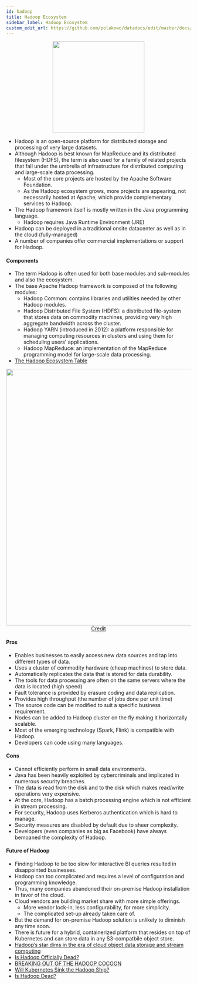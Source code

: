 ```yaml
---
id: hadoop
title: Hadoop Ecosystem
sidebar_label: Hadoop Ecosystem
custom_edit_url: https://github.com/polakowo/datadocs/edit/master/docs/big-data/hadoop.md
---
```


<center><img width=250 src="/datadocs/assets/664px-Hadoop_logo.svg.png"/></center>

- Hadoop is an open-source platform for distributed storage and processing of very large datasets.
- Although Hadoop is best known for MapReduce and its distributed filesystem (HDFS), the term is also used for a family of related projects that fall under the umbrella of infrastructure for distributed computing and large-scale data processing.
    - Most of the core projects are hosted by the Apache Software Foundation.
    - As the Hadoop ecosystem grows, more projects are appearing, not necessarily hosted at Apache, which provide complementary services to Hadoop.
- The Hadoop framework itself is mostly written in the Java programming language.
    - Hadoop requires Java Runtime Environment (JRE)
- Hadoop can be deployed in a traditional onsite datacenter as well as in the cloud (fully-managed)
- A number of companies offer commercial implementations or support for Hadoop.

#### Components

- The term Hadoop is often used for both base modules and sub-modules and also the ecosystem.
- The base Apache Hadoop framework is composed of the following modules:
    - Hadoop Common: contains libraries and utilities needed by other Hadoop modules.
    - Hadoop Distributed File System (HDFS): a distributed file-system that stores data on commodity machines, providing very high aggregate bandwidth across the cluster.
    - Hadoop YARN (introduced in 2012): a platform responsible for managing computing resources in clusters and using them for scheduling users' applications.
    - Hadoop MapReduce: an implementation of the MapReduce programming model for large-scale data processing.
- [The Hadoop Ecosystem Table](https://hadoopecosystemtable.github.io)

<center><img width=700 src="/datadocs/assets/HadoopStack.png"/></center>
<center><a href="http://blog.newtechways.com/2017/10/apache-hadoop-ecosystem.html" class="credit">Credit</a></center>

#### Pros

- Enables businesses to easily access new data sources and tap into different types of data.
- Uses a cluster of commodity hardware (cheap machines) to store data.
- Automatically replicates the data that is stored for data durability.
- The tools for data processing are often on the same servers where the data is located (high speed)
- Fault tolerance is provided by erasure coding and data replication.
- Provides high throughput (the number of jobs done per unit time)
- The source code can be modified to suit a specific business requirement.
- Nodes can be added to Hadoop cluster on the fly making it horizontally scalable.
- Most of the emerging technology (Spark, Flink) is compatible with Hadoop.
- Developers can code using many languages.

#### Cons

- Cannot efficiently perform in small data environments.
- Java has been heavily exploited by cybercriminals and implicated in numerous security breaches.
- The data is read from the disk and to the disk which makes read/write operations very expensive.
- At the core, Hadoop has a batch processing engine which is not efficient in stream processing.
- For security, Hadoop uses Kerberos authentication which is hard to manage.
- Security measures are disabled by default due to sheer complexity.
- Developers (even companies as big as Facebook) have always bemoaned the complexity of Hadoop.

#### Future of Hadoop

- Finding Hadoop to be too slow for interactive BI queries resulted in disappointed businesses.
- Hadoop can too complicated and requires a level of configuration and programming knowledge.
- Thus, many companies abandoned their on-premise Hadoop installation in favor of the cloud.
- Cloud vendors are building market share with more simple offerings.
    - More vendor lock-in, less configurability, for more simplicity.
    - The complicated set-up already taken care of.
- But the demand for on-premise Hadoop solution is unlikely to diminish any time soon.
- There is future for a hybrid, containerized platform that resides on top of Kubernetes and can store data in any S3-compatbile object store.
- [Hadoop’s star dims in the era of cloud object data storage and stream computing](https://siliconangle.com/2018/07/09/hadoops-star-dims-era-cloud-object-data-storage-stream-computing/)
- [Is Hadoop Officially Dead?](https://www.datanami.com/2018/10/18/is-hadoop-officially-dead/)
- [BREAKING OUT OF THE HADOOP COCOON](https://www.nextplatform.com/2019/04/08/breaking-out-of-the-hadoop-cocoon/)
- [Will Kubernetes Sink the Hadoop Ship?](https://thenewstack.io/will-kubernetes-sink-the-hadoop-ship/)
- [Is Hadoop Dead?](https://tech.marksblogg.com/is-hadoop-dead.html)





